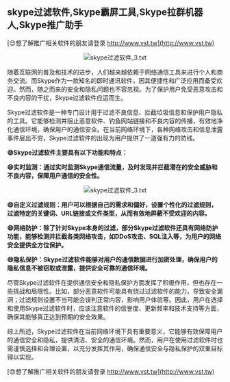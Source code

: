 ## **skype过滤软件,Skype霸屏工具,Skype拉群机器人,Skype推广助手**

[😍想了解推广相关软件的朋友请登录 http://www.vst.tw](http://www.vst.tw)

 <center><img src="https://vst.tw/MP4/tuiguang/png/7.png" alt="skype过滤软件_3.txt"></center>

随着互联网的普及和技术的进步，人们越来越依赖于网络通信工具来进行个人和商务交流。而Skype作为一款知名的即时通讯软件，因其便捷性和广泛应用而备受欢迎。然而，随之而来的安全和隐私问题也不容忽视。为了保护用户免受恶意攻击和不良内容的干扰，Skype过滤软件应运而生。

Skype过滤软件是一种专门设计用于过滤不良信息、拦截垃圾信息和保护用户隐私的工具。它能够检测并阻止恶意软件、钓鱼网站链接和不良内容的传播，有效地净化通信环境，确保用户的通信安全。在当前网络环境下，各种网络攻击和信息泄露事件层出不穷，Skype过滤软件的出现为用户提供了一道强有力的防线。

**😄Skype过滤软件主要具有以下功能和特点：**

**😄实时监测：通过实时监测Skype通信流量，及时发现并拦截潜在的安全威胁和不良内容，保障用户通信的安全性。**

 <center><img src="https://vst.tw/MP4/tuiguang/png/4.png" alt="skype过滤软件_3.txt"></center>

**😄自定义过滤规则：用户可以根据自己的需求和偏好，设置个性化的过滤规则，过滤特定的关键词、URL链接或文件类型，从而有效地屏蔽不受欢迎的内容。**

**😄网络防护：除了针对Skype本身的过滤，部分Skype过滤软件还具有网络防护功能，能够检测并拦截各类网络攻击，如DDoS攻击、SQL注入等，为用户的网络安全提供全方位保护。**

**😄隐私保护：Skype过滤软件能够对用户的通信数据进行加密处理，确保用户的隐私信息不被窃取或泄露，提供安全可靠的通信环境。**

尽管Skype过滤软件在提供通信安全和隐私保护方面发挥了积极作用，但也存在一些挑战和局限性。比如，部分恶意软件可能具有绕过过滤软件的能力，导致安全漏洞；过滤规则设置不当可能会误判正常内容，影响用户体验等。因此，用户在选择和使用Skype过滤软件时，应该注意软件的信誉度、更新频率和技术支持等方面，确保其能够真正达到预期的安全效果。

综上所述，Skype过滤软件在当前网络环境下具有重要意义，它能够有效保障用户的通信安全和隐私，提供清洁、安全的通信环境。然而，用户在使用过滤软件时也需谨慎选择和合理设置，以充分发挥其作用，确保通信安全与隐私保护的双重目标得以实现。

[😍想了解推广相关软件的朋友请登录 http://www.vst.tw](http://www.vst.tw)



